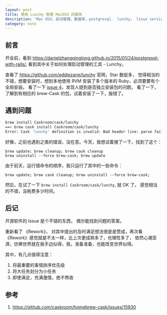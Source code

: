 ```yaml
---
layout: post
title: 使用 Lunchy 管理 MacOSX 的服务
description: 'Mac OSX，启动管理，数据库，postgresql， lunchy， linux service'
category: note
---
```


## 前言

开会前，看到 <https://danielzhangqinglong.github.io/2015/01/24/postgresql-with-rails/>, 看到其中关于如何处理启动管理的工具 - Lunchy。

查看了 <https://github.com/eddiezane/lunchy> 官网，Star 数挺多， 觉得相当的不错，想要安装时，想到本地使用 RVM 安装了多个版本的 Ruby，必须要要有个全局安装。 看了一下 [issue 4](https://github.com/eddiezane/lunchy/issues/33)，发现人提到是否独立安装包的问题， 看了一下，了解到有相应的 brew-Cask 的包，试着安装了一下，报错了。 

## 遇到问题

```sh
brew install Caskroom/cask/lunchy
==> brew cask install Caskroom/cask/lunchy
Error: Cask 'lunchy' definition is invalid: Bad header line: parse failed
```

好像，之前也遇到之类的错误，没在意。今天，我想试着搜了一下，找到了这个：

```
brew update; brew cleanup; brew cask cleanup
brew uninstall --force brew-cask; brew update
```

由于前天，运行错命令的顺序，我只运行了其中的一些命令：

```
brew update; brew cask cleanup; brew uninstall --force brew-cask;
```

然后，在试了一下 `brew install Caskroom/cask/lunchy`, 就 OK 了。 感觉相当的不错，没耗费多少时间。

## 后记

开源软件的 Issue 是个不错的东西， 偶尔能找到问题的答案。

重新看了 《Rework》， 对其中提出的及时满足想法很是是赞成，再次看 《Rework》感觉就是不太一样，比上次更成熟多了，也理性多了， 依然心潮澎湃，仿佛世界就在我手边似得，我，准备准备，也能改变世界似得。

其中，有几点值得注意： 

1. 将最重要的事情排序优先级
2. 将大任务划分为小任务
3. 即使满足，充满激情，绝不熬夜

## 参考

1.  <https://github.com/caskroom/homebrew-cask/issues/15930>

